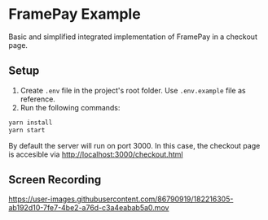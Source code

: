 # FramePay Example
Basic and simplified integrated implementation of FramePay in a checkout page.



## Setup
1. Create `.env` file in the project's root folder. Use `.env.example` file as reference.
2. Run the following commands:
```bash
yarn install
yarn start
```

By default the server will run on port 3000. In this case, the checkout page is accesible via [http://localhost:3000/checkout.html](http://localhost:3000/checkout.html)


## Screen Recording
https://user-images.githubusercontent.com/86790919/182216305-ab192d10-7fe7-4be2-a76d-c3a4eabab5a0.mov

